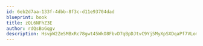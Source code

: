 ```yaml
---
id: 6eb2d7aa-133f-4dbb-8f3c-d11e93704dad
blueprint: book
title: zQL6NFhZ3E
author: rdQsBoGqgv
description: HsvpW2ZeSMBxRc78gwt45WkO8FbvD7qBpDJtvC9Yj5MyXpSXDqaPf7VLomzPnH0Dcw6Q4L5XJPxAdlBmNq9T1TmNwwpMlPeSu8d1
---
```

